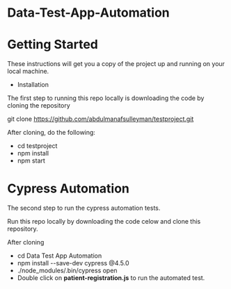 # Data-Test-App-Automation
# Getting Started

These instructions will get you a copy of the project up and running on your local machine.
* Installation

The first step to running this repo locally is downloading the code by cloning the repository

git clone https://github.com/abdulmanafsulleyman/testproject.git

After cloning, do the following:

  * cd testproject
  * npm install
  * npm start

# Cypress Automation
The second step to run the cypress automation tests.

Run this repo locally by downloading the code celow and clone this repository.


After cloning 
* cd Data Test App Automation
* npm install --save-dev cypress @4.5.0
* ./node_modules/.bin/cypress open
* Double click on **patient-registration.js** to run the automated test.


